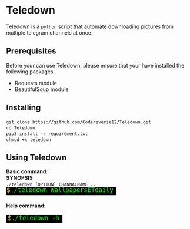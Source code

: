 # Teledown

Teledown is a `python` script that automate downloading pictures from multiple telegram channels at once.
## Prerequisites
Before your can use Teledown, please ensure that your have installed the following packages.
* Requests module
* BeautifulSoup module

## Installing

```
git clone https://github.com/Codereverse12/Teledown.git
cd Teledown
pip3 install -r requirement.txt
chmod +x teledown
```

## Using Teledown

**Basic command:**<br/>
 **SYNOPSIS**<br/>
         `./teledown [OPTION] CHANNALNAME...`
![Command to type](./config/cmd.png)<br/><br/>
**Help command:**<br/><br/>
![Command to help](./config/help.png)





